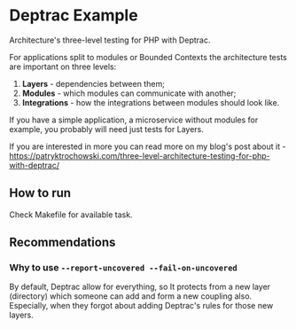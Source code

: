 # Deptrac Example

Architecture's three-level testing for PHP with Deptrac.

For applications split to modules or Bounded Contexts the 
architecture tests are important on three levels:
1. **Layers** - dependencies between them;
2. **Modules** - which modules can communicate with another;
3. **Integrations** - how the integrations between modules should look like.

If you have a simple application, a microservice without modules for example,
you probably will need just tests for Layers.

If you are interested in more you can read more on my blog's post about it -
https://patryktrochowski.com/three-level-architecture-testing-for-php-with-deptrac/

## How to run
Check Makefile for available task.

## Recommendations

### Why to use `--report-uncovered --fail-on-uncovered`
By default, Deptrac allow for everything, so It protects from a new layer (directory) 
which someone can add and form a new coupling also. Especially, when they forgot about 
adding Deptrac's rules for those new layers.
